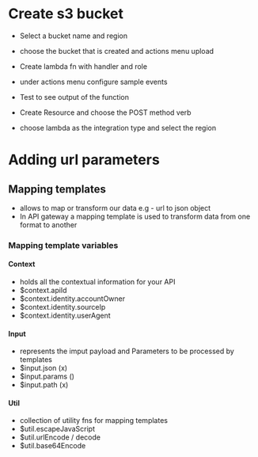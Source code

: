 # Create s3 bucket
- Select a bucket name and region
- choose the bucket that is created and actions menu upload
- Create lambda fn with handler and role 
- under actions menu configure sample events
- Test to see output of the function

- Create Resource and choose the POST method verb
- choose lambda as the integration type and select the region 

# Adding url parameters 
## Mapping templates
- allows to map or transform our data
e.g - url to json object 
- In API gateway a mapping template is used to transform data from one format to another
### Mapping template variables 
#### Context 
- holds all the contextual information for your API
- $context.apiId
- $context.identity.accountOwner
- $context.identity.sourceIp
- $context.identity.userAgent

#### Input
- represents the imput payload and Parameters to be processed by templates
- $input.json (x)
- $input.params ()
- $input.path (x)

#### Util 
- collection of utility fns for mapping templates
- $util.escapeJavaScript
- $util.urlEncode / decode 
- $util.base64Encode
